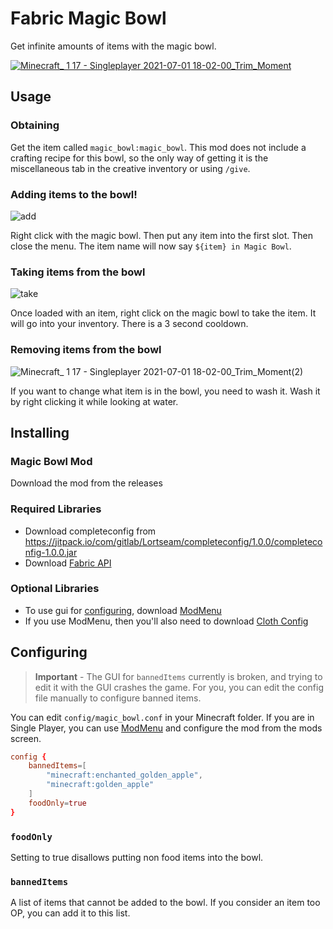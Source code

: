 # Fabric Magic Bowl
Get infinite amounts of items with the magic bowl.

[![Minecraft_ 1 17 - Singleplayer 2021-07-01 18-02-00_Trim_Moment](https://user-images.githubusercontent.com/52586855/124199348-4c9a5900-da98-11eb-81f0-91c176fc83fa.jpg)](https://youtu.be/PpABBjD4oN8)

## Usage
### Obtaining
Get the item called `magic_bowl:magic_bowl`. This mod does not include a crafting recipe for this bowl, so the only way of getting it is the miscellaneous tab in the creative inventory or using `/give`.

### Adding items to the bowl!
![add](https://user-images.githubusercontent.com/52586855/124200717-a81a1600-da9b-11eb-8b05-cd7a586086ea.gif)

Right click with the magic bowl. Then put any item into the first slot. Then close the menu. The item name will now say `${item} in Magic Bowl`.

### Taking items from the bowl
![take](https://user-images.githubusercontent.com/52586855/124200667-8a4cb100-da9b-11eb-839a-ec7fdd8ec94d.gif)

Once loaded with an item, right click on the magic bowl to take the item. It will go into your inventory. There is a 3 second cooldown.

### Removing items from the bowl
![Minecraft_ 1 17 - Singleplayer 2021-07-01 18-02-00_Trim_Moment(2)](https://user-images.githubusercontent.com/52586855/124202631-6049bd80-daa0-11eb-9de7-bfd1c64f5a68.jpg)

If you want to change what item is in the bowl, you need to wash it. Wash it by right clicking it while looking at water.

## Installing
### Magic Bowl Mod
Download the mod from the releases

### Required Libraries
- Download completeconfig from https://jitpack.io/com/gitlab/Lortseam/completeconfig/1.0.0/completeconfig-1.0.0.jar
- Download [Fabric API](https://www.curseforge.com/minecraft/mc-mods/fabric-api)

### Optional Libraries
- To use gui for [configuring](#configuring), download [ModMenu](https://github.com/TerraformersMC/ModMenu)
- If you use ModMenu, then you'll also need to download [Cloth Config](https://www.curseforge.com/minecraft/mc-mods/cloth-config)

## Configuring
> **Important** - The GUI for `bannedItems` currently is broken, and trying to edit it with the GUI crashes the game. For you, you can edit the config file manually to configure banned items.

You can edit `config/magic_bowl.conf` in your Minecraft folder. If you are in Single Player, you can use [ModMenu](https://github.com/TerraformersMC/ModMenu) and configure the mod from the mods screen.

```conf
config {
    bannedItems=[
        "minecraft:enchanted_golden_apple",
        "minecraft:golden_apple"
    ]
    foodOnly=true
}
```

### `foodOnly`
Setting to true disallows putting non food items into the bowl.

### `bannedItems`
A list of items that cannot be added to the bowl. If you consider an item too OP, you can add it to this list.
